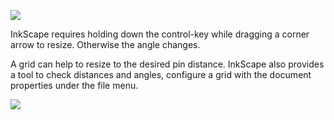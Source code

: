 ![](https://raw.githubusercontent.com/wiki/d-bl/GroundForge/scale.png)

InkScape requires holding down the control-key while dragging a corner arrow to resize. Otherwise the angle changes.

A grid can help to resize to the desired pin distance. InkScape also provides a tool to check distances and angles, configure a grid with the document properties under the file menu.

![](https://raw.githubusercontent.com/wiki/d-bl/GroundForge/measure.png)

